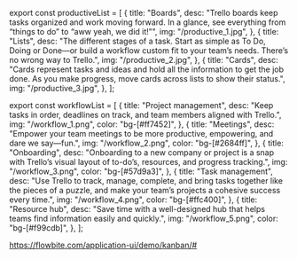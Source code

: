 export const productiveList = [
{
title: "Boards",
desc: "Trello boards keep tasks organized and work moving forward. In a glance, see everything from “things to do” to “aww yeah, we did it!”",
img: "/productive_1.jpg",
},
{
title: "Lists",
desc: "The different stages of a task. Start as simple as To Do, Doing or Done—or build a workflow custom fit to your team’s needs. There’s no wrong way to Trello.",
img: "/productive_2.jpg",
},
{
title: "Cards",
desc: "Cards represent tasks and ideas and hold all the information to get the job done. As you make progress, move cards across lists to show their status.",
img: "/productive_3.jpg",
},
];

export const workflowList = [
{
title: "Project management",
desc: "Keep tasks in order, deadlines on track, and team members aligned with Trello.",
img: "/workflow_1.png",
color: "bg-[#ff7452]",
},
{
title: "Meetings",
desc: "Empower your team meetings to be more productive, empowering, and dare we say—fun.",
img: "/workflow_2.png",
color: "bg-[#2684ff]",
},
{
title: "Onboarding",
desc: "Onboarding to a new company or project is a snap with Trello’s visual layout of to-do’s, resources, and progress tracking.",
img: "/workflow_3.png",
color: "bg-[#57d9a3]",
},
{
title: "Task management",
desc: "Use Trello to track, manage, complete, and bring tasks together like the pieces of a puzzle, and make your team’s projects a cohesive success every time.",
img: "/workflow_4.png",
color: "bg-[#ffc400]",
},
{
title: "Resource hub",
desc: "Save time with a well-designed hub that helps teams find information easily and quickly.",
img: "/workflow_5.png",
color: "bg-[#f99cdb]",
},
];

https://flowbite.com/application-ui/demo/kanban/#

